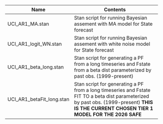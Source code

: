 |Name|Contents|
|----|--------|
|UCI_AR1_MA.stan|Stan script for running Bayesian assement with MA model for State forecast|
|UCI_AR1_logit_WN.stan|Stan script for running Bayesian assement with white noise model for State forecast|
|UCI_AR1_beta_long.stan|Stan script for generating a PF from a long timeseries and Fstate from a beta dist parameterized by past obs. (1999-present)|
|UCI_AR1_betaFit_long.stan|Stan script for generating a PF from a long timeseries and Fstate FIT TO a beta dist parameterized by past obs. (1999-present) **THIS IS THE CURRENT CHOSEN TIER 1 MODEL FOR THE 2026 SAFE**|
